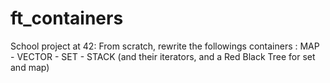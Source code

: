 # ft_containers
School project at 42: From scratch, rewrite the followings containers : MAP - VECTOR - SET -  STACK (and their iterators, and a Red Black Tree for set and map)
